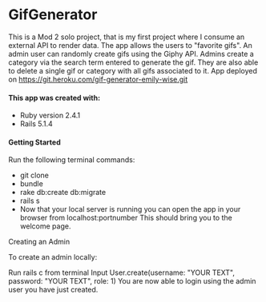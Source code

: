 #  GifGenerator

This is a Mod 2 solo project, that is my first project where I consume an external API to render data. The app allows the users to "favorite gifs". An admin user can randomly create gifs using the Giphy API. Admins create a category via the search term entered to generate the gif. They are also able to delete a single gif or category with all gifs associated to it.
App deployed on https://git.heroku.com/gif-generator-emily-wise.git

#### This app was created with:

* Ruby version 2.4.1
* Rails 5.1.4

#### Getting Started

Run the following terminal commands:
* git clone
* bundle
* rake db:create db:migrate
* rails s
* Now that your local server is running you can open the app in your browser from localhost:portnumber This should bring you to the welcome page.

Creating an Admin

To create an admin locally:

Run rails c from terminal
Input User.create(username: "YOUR TEXT", password: "YOUR TEXT", role: 1)
You are now able to login using the admin user you have just created.

